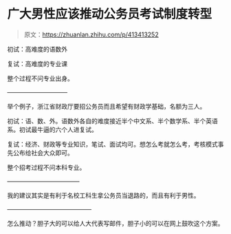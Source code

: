 # 广大男性应该推动公务员考试制度转型

> 原文：<https://zhuanlan.zhihu.com/p/413413252>

初试：高难度的语数外

复试：高难度的专业课

整个过程不问专业出身。

——————————

举个例子，浙江省财政厅要招公务员而且希望有财政学基础，名额为三人。

初试：语、数、外。语数外各自的难度接近半个中文系、半个数学系、半个英语系。初试最牛逼的六个人进复试。

复试：经济、财政等专业知识，笔试、面试均可。想怎么考就怎么考，考核模式事先公布给社会大众即可。

整个招考过程不问本科专业。

————————————

我的建议其实是有利于名校工科生拿公务员当退路的，而且有利于男性。

——————————————

怎么推动？胆子大的可以给人大代表写邮件，胆子小的可以在网上鼓吹这个方案。